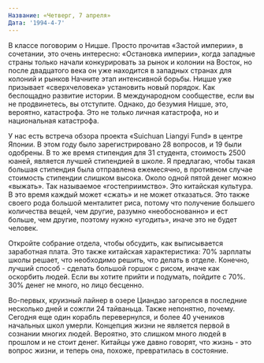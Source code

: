 ```yaml
---
Название: «Четверг, 7 апреля»
Дата: '1994-4-7'
---
```


В классе поговорим о Ницше. Просто прочитав «Застой империи», в сочетании, это очень интересно: «Остановка империи», когда западные страны только начали конкурировать за рынок и колонии на Восток, но после двадцатого века он уже находится в западных странах для колоний и рынков Начните этап интенсивной борьбы. Ницше уже призывает «сверхчеловека» установить новый порядок. Как беспощадно развитие истории. В международном сообществе, если вы не продвинетесь, вы отступите. Однако, до безумия Ницше, это, вероятно, катастрофа. Это не только личная катастрофа, но и национальная катастрофа.

У нас есть встреча обзора проекта «Suichuan Liangyi Fund» в центре Японии. В этом году было зарегистрировано 28 вопросов, и 19 были одобрены. В то же время стипендия для 31 студента, стоимость 2500 юаней, является лучшей стипендией в школе. Я предлагаю, чтобы такая большая стипендия была отправлена ​​ежемесячно, в противном случае стоимость стипендии слишком высока. Около одной пятой денег можно «выжать». Так называемое «гостеприимство». Это китайская культура. В это время каждый может «сжать» и не может отказаться. Это также своего рода большой менталитет риса, потому что получение большего количества вещей, чем другие, разумно «необоснованно» и ест больше, чем другие, поэтому нужно «угодить», иначе это не будет человек.

Откройте собрание отдела, чтобы обсудить, как выписывается заработная плата. Это также китайская характеристика: 70% зарплаты школы решает, что необходимо решить, что делать в отделе. Конечно, лучший способ - сделать большой горшок с рисом, иначе как оскорбить людей. Если вы хотите прийти и подумать, пойдите с 70%. 30% денег не много, но лицо бесценно.

Во-первых, круизный лайнер в озере Циандао загорелся в последние несколько дней и сожгли 24 тайваньца. Также непонятно, почему. Сегодня еще один корабль перевернулся, и более 40 учеников начальных школ умерли. Концепция жизни не является первой в сознании многих людей. Вероятно, это слишком много людей в прошлом и не стоит денег. Китайцы уже давно говорят, что жизнь - это вопрос жизни, и теперь она, похоже, превратилась в состояние.

